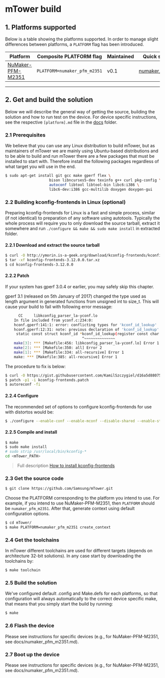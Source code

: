 # mTower build

## 1. Platforms supported
Below is a table showing the platforms supported. In order to manage slight 
differences between platforms, a `PLATFORM` flag has been introduced.

| Platform            | Composite PLATFORM flag     | Maintained |  Quick start guide doc |
|---------------------|-----------------------------|------------|------------------------| 
| [NuMaker-PFM-M2351] |`PLATFORM=numaker_pfm_m2351` | v0.1       | [numaker_pfm_m2351.md] |


---

## 2. Get and build the solution
Below we will describe the general way of getting the source, building the
solution and how to run test on the device. For device specific instructions,
see the respective `[platform].md` file in the [docs] folder.

### 2.1 Prerequisites
We believe that you can use any Linux distribution to build mTower, but as
maintainers of mTower we are mainly using Ubuntu-based distributions and to be
able to build and run mTower there are a few packages that must be installed
to start with. Therefore install the following packages regardless of what
target you will use in the end.

```sh
$ sudo apt-get install git gcc make gperf flex \
					bison libncurses5-dev texinfo g++ curl pkg-config \ 
					autoconf libtool libtool-bin libc6:i386 \
					libc6-dev:i386 gcc-multilib doxygen doxygen-gui
```

### 2.2 Building kconfig-frontends in Linux (optional)

Preparing kconfig-frontends for Linux is a fast and simple process, similar
(if not identical) to preparation of any software using autotools. Typically
the whole process will require you to only download the source tarball, extract
it somewhere and run `./configure && make && sudo make install` in extracted
folder.

#### 2.2.1 Download and extract the source tarball

```sh
$ curl -O http://ymorin.is-a-geek.org/download/kconfig-frontends/kconfig-frontends-3.12.0.0.tar.xz
$ tar -xf kconfig-frontends-3.12.0.0.tar.xz
$ cd kconfig-frontends-3.12.0.0
```
#### 2.2.2 Patch

If your system has gperf 3.0.4 or earlier, you may safely skip this chapter.

gperf 3.1 (released on 5th January of 2017) changed the type used as length
argument in generated functions from unsigned int to size_t. This will cause
your build to fail with following error message:

```sh
      CC     libkconfig_parser_la-yconf.lo
    In file included from yconf.c:234:0:
    hconf.gperf:141:1: error: conflicting types for 'kconf_id_lookup'
    hconf.gperf:12:31: note: previous declaration of 'kconf_id_lookup' was here
     static const struct kconf_id *kconf_id_lookup(register const char *str, register unsigned int len);
                                   ^~~~~~~~~~~~~~~
    make[3]: *** [Makefile:456: libkconfig_parser_la-yconf.lo] Error 1
    make[2]: *** [Makefile:350: all] Error 2
    make[1]: *** [Makefile:334: all-recursive] Error 1
    make: *** [Makefile:385: all-recursive] Error 1
```
The procedure to fix is below:

```sh
$ curl -O https://gist.githubusercontent.com/KamilSzczygiel/d16a5d88075939578f7bd8fadd0907aa/raw/1928495cfb6a6141365d545a23d66203222d28c0/kconfig-frontends.patch
$ patch -p1 -i kconfig-frontends.patch
$ autoreconf -fi
```
#### 2.2.4 Configure

The recommended set of options to configure kconfig-frontends for use with
distortos would be:

```sh
$ ./configure --enable-conf --enable-mconf --disable-shared --enable-static
```
#### 2.2.5 Compile and install

```sh
$ make
$ sudo make install
# sudo strip /usr/local/bin/kconfig-*
cd <mTower_PATH>
```

> Full description [How to install kconfig-frontends](http://distortos.org/documentation/building-kconfig-frontends-linux/)

### 2.3 Get the source code

```sh
$ git clone https://github.com/Samsung/mTower.git
```
Choose the PLATFORM corresponding to the platform you intend to use. For
example, if you intend to use NuMaker-PFM-M2351, then `PLATFORM` should be
`numaker_pfm_m2351`. After that, generate context using default configuration
options.

```sh
$ cd mTower/
$ make PLATFORM=numaker_pfm_m2351 create_context
```
### 2.4 Get the toolchains
In mTower different toolchains are used for different targets (depends on
architecture 32-bit solutions). In any case start by downloading the
toolchains by:

```sh
$ make toolchain
```
### 2.5 Build the solution
We've configured default .config and Make.defs for each platforms, so that 
configuration will always automatically to the correct device specific make, 
that means that you simply start the build by running:

```sh
$ make
```

### 2.6 Flash the device
Please see instructions for specific devices (e.g., for NuMaker-PFM-M2351, see docs/numaker_pfm_m2351.md).

### 2.7 Boot up the device
Please see instructions for specific devices (e.g., for NuMaker-PFM-M2351, see docs/numaker_pfm_m2351.md).

[docs]: ./
[NuMaker-PFM-M2351]: http://www.nuvoton.com/resource-files/UM_NuMaker-PFM-M2351_EN_Rev1.00.pdf
[numaker_pfm_m2351.md]: ./numaker_pfm_m2351.md
